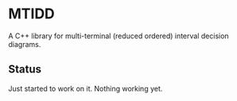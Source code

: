 # MTIDD

A C++ library for multi-terminal (reduced ordered) interval decision diagrams.

## Status

Just started to work on it.
Nothing working yet.

